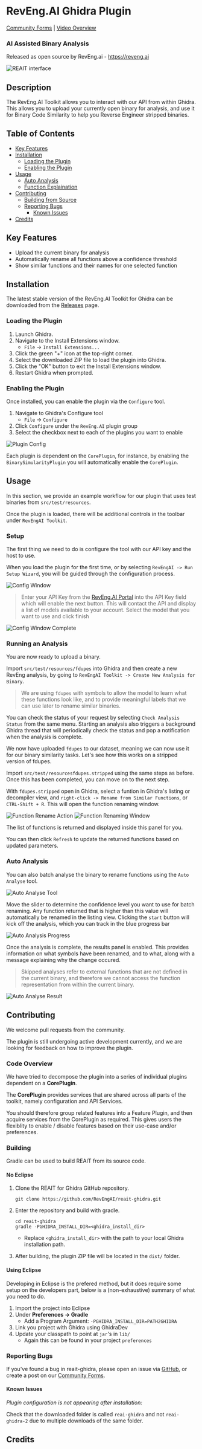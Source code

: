 # RevEng.AI Ghidra Plugin

[Community Forms](https://community.reveng.ai/c/integrations/ghidra/6) | [Video Overview](https://vimeo.com/879484503) 

### AI Assisted Binary Analysis

Released as open source by RevEng.ai - https://reveng.ai

<!-- TODO -->
<!-- Released under the Apache 2.0 license (see [LICENSE](LICENSE) for more information) -->

![REAIT interface](screenshots/reait-interface.png)

## Description

The RevEng.AI Toolkit allows you to interact with our API from within Ghidra.
This allows you to upload your currently open binary for analysis,
and use it for Binary Code Similarity to help you Reverse Engineer stripped binaries.

## Table of Contents

- [Key Features](#key-features)
- [Installation](#installation)
  - [Loading the Plugin](#loading-the-plugin)
  - [Enabling the Plugin](#enabling-the-plugin)
- [Usage](#usage)
   - [Auto Analysis](#auto-analysis)
   - [Function Explaination](#function-explaination)
- [Contributing](#contributing)
  - [Building from Source](#building-from-source)
  - [Reporting Bugs](#reporting-bugs)
    - [Known Issues](#known-issues)
- [Credits](#credits)

## Key Features

* Upload the current binary for analysis
* Automatically rename all functions above a confidence threshold
* Show similar functions and their names for one selected function

## Installation

The latest stable version of the RevEng.AI Toolkit for Ghidra can be downloaded from the [Releases](https://github.com/revengai/reait-ghidra/releases/latest) page.

### Loading the Plugin

1. Launch Ghidra.
2. Navigate to the Install Extensions window.
   * `File` -> `Install Extensions...`
3. Click the green "+" icon at the top-right corner.
4. Select the downloaded ZIP file to load the plugin into Ghidra.
5. Click the "OK" button to exit the Install Extensions window.
6. Restart Ghidra when prompted.

### Enabling the Plugin

Once installed, you can enable the plugin via the `Configure` tool.

1. Navigate to Ghidra's Configure tool
   - `File` -> `Configure`
2. Click `Configure` under the `RevEng.AI` plugin group
3. Select the checkbox next to each of the plugins you want to enable

![Plugin Config](screenshots/plugin-config.png)

Each plugin is dependent on the `CorePlugin`, for instance, by enabling the `BinarySimularityPlugin` you will automatically enable the `CorePlugin`.

## Usage

In this section, we provide an example workflow for our plugin that uses test binaries from `src/test/resources`.

Once the plugin is loaded, there will be additional controls in the toolbar under `RevEngAI Toolkit`.

### Setup

The first thing we need to do is configure the tool with our API key and the host to use.

When you load the plugin for the first time, or by selecting `RevEngAI -> Run Setup Wizard`, you will be guided through the configuration process.

![Config Window](screenshots/config-wizard.png)

> Enter your API Key from the [RevEng.AI Portal](https://portal.reveng.ai/settings) into the API Key field which will enable the next button.
> This will contact the API and display a list of models available to your account.
> Select the model that you want to use and click finish

![Config Window Complete](screenshots/plugin-config-models.png)


### Running an Analysis

You are now ready to upload a binary.

Import `src/test/resources/fdupes` into Ghidra and then create a new RevEng analysis, by going to `RevEngAI Toolkit -> Create New Analysis for Binary`.

[//]: # (![Upload using toolbar menu]&#40;screenshots/upload-menu.png&#41;)

[//]: # (![Upload from popup menu]&#40;screenshots/upload-popup.png&#41;)

> We are using `fdupes` with symbols to allow the model to learn what these functions look like, and to provide meaningful labels that we can use later to rename similar binaries.

You can check the status of your request by selecting `Check Analysis Status` from the same menu.
Starting an analysis also triggers a background Ghidra thread that will periodically check the status
and pop a notification when the analysis is complete.

We now have uploaded `fdupes` to our dataset, meaning we can now use it for our binary similarity tasks. Let's see how this works on a stripped version of fdupes.

Import `src/test/resourcesfdupes.stripped` using the same steps as before. Once this has been completed, you can move on to the next step.

With `fdupes.stripped` open in Ghidra, select a funtion in Ghidra's listing or decompiler view, and `right-click -> Rename from Similar Functions`, or `CTRL-Shift + R`.
This will open the function renaming window.

![Function Rename Action](screenshots/rename-action.png)
![Function Renaming Window](screenshots/rename-gui.png)

The list of functions is returned and displayed inside this panel for you.

You can then click `Refresh` to update the returned functions based on updated parameters.

### Auto Analysis

You can also batch analyse the binary to rename functions using the `Auto Analyse` tool.

![Auto Analyse Tool](screenshots/auto-analysis-gui.png)

[//]: # (This tool pull the list of collections you have access to on your account, and allows you to specify which collections you want to be included in your auto analysis by clicking on the checkbox. Selecting no collections will enable all the available collections in your search.)

Move the slider to determine the confidence level you want to use for batch renaming. Any function returned that is higher than this value will automatically be renamed in the listing view. Clicking the `start` button will kick off the analysis, which you can track in the blue progress bar

![Auto Analysis Progress](screenshots/auto-analysis-gui-run.png)

Once the analysis is complete, the results panel is enabled.
This provides information on what symbols have been renamed, and to what, along with a message explaining why the change occured.

> Skipped analyses refer to external functions that are not defined in the current binary, and therefore we cannot access the function representation from within the current binary.

![Auto Analyse Result](screenshots/auto-analysis-results.png)

## Contributing

We welcome pull requests from the community.

The plugin is still undergoing active development currently, and we are looking for feedback on how to improve the plugin.


### Code Overview

We have tried to decompose the plugin into a series of individual plugins dependent on a **CorePlugin**.

The **CorePlugin** provides services that are shared across all parts of the toolkit, namely configuration and API Services.

You should therefore group related features into a Feature Plugin, and then acquire services from the CorePlugin as required. This gives users the flexiblity to enable / disable features based on their use-case and/or preferences.

### Building

Gradle can be used to build REAIT from its source code.

#### No Eclipse

1. Clone the REAIT for Ghidra GitHub repository.
   ```
   git clone https://github.com/RevEngAI/reait-ghidra.git
   ```

2. Enter the repository and build with gradle.
   ```
   cd reait-ghidra
   gradle -PGHIDRA_INSTALL_DIR=<ghidra_install_dir>
   ```
   * Replace `<ghidra_install_dir>` with the path to your local Ghidra installation path.

3. After building, the plugin ZIP file will be located in the `dist/` folder.

#### Using Eclipse

Developing in Eclipse is the prefered method, but it does require some setup on the developers part, below is a (non-exhaustive) summary of what you need to do.

1. Import the project into Eclipse
2. Under **Preferences -> Gradle**
   - Add a Program Argument: `-PGHIDRA_INSTALL_DIR=PATH2GHIDRA`
3. Link you project with Ghidra using GhidraDev
4. Update your classpath to point at `jar`'s in `lib/`
   - Again this can be found in your project `preferences`

### Reporting Bugs

If you've found a bug in reait-ghidra, please open an issue via [GitHub](https://github.com/RevEngAi/reait-ghidra/issues/new/choose), or create a post on our [Community Forms](https://community.reveng.ai/c/integrations/ghidra/6).

#### Known Issues

_Plugin configuration is not appearing after installation:_

Check that the downloaded folder is called `reai-ghidra` and not `reai-ghidra-2` due to multiple downloads of the same folder.

## Credits
